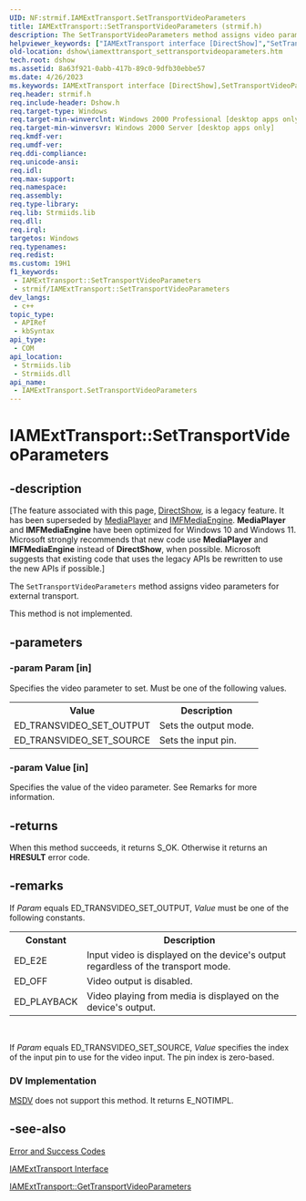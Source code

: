 ```yaml
---
UID: NF:strmif.IAMExtTransport.SetTransportVideoParameters
title: IAMExtTransport::SetTransportVideoParameters (strmif.h)
description: The SetTransportVideoParameters method assigns video parameters for external transport.
helpviewer_keywords: ["IAMExtTransport interface [DirectShow]","SetTransportVideoParameters method","IAMExtTransport.SetTransportVideoParameters","IAMExtTransport::SetTransportVideoParameters","IAMExtTransportSetTransportVideoParameters","SetTransportVideoParameters","SetTransportVideoParameters method [DirectShow]","SetTransportVideoParameters method [DirectShow]","IAMExtTransport interface","dshow.iamexttransport_settransportvideoparameters","strmif/IAMExtTransport::SetTransportVideoParameters"]
old-location: dshow\iamexttransport_settransportvideoparameters.htm
tech.root: dshow
ms.assetid: 8a63f921-0abb-417b-89c0-9dfb30ebbe57
ms.date: 4/26/2023
ms.keywords: IAMExtTransport interface [DirectShow],SetTransportVideoParameters method, IAMExtTransport.SetTransportVideoParameters, IAMExtTransport::SetTransportVideoParameters, IAMExtTransportSetTransportVideoParameters, SetTransportVideoParameters, SetTransportVideoParameters method [DirectShow], SetTransportVideoParameters method [DirectShow],IAMExtTransport interface, dshow.iamexttransport_settransportvideoparameters, strmif/IAMExtTransport::SetTransportVideoParameters
req.header: strmif.h
req.include-header: Dshow.h
req.target-type: Windows
req.target-min-winverclnt: Windows 2000 Professional [desktop apps only]
req.target-min-winversvr: Windows 2000 Server [desktop apps only]
req.kmdf-ver: 
req.umdf-ver: 
req.ddi-compliance: 
req.unicode-ansi: 
req.idl: 
req.max-support: 
req.namespace: 
req.assembly: 
req.type-library: 
req.lib: Strmiids.lib
req.dll: 
req.irql: 
targetos: Windows
req.typenames: 
req.redist: 
ms.custom: 19H1
f1_keywords:
 - IAMExtTransport::SetTransportVideoParameters
 - strmif/IAMExtTransport::SetTransportVideoParameters
dev_langs:
 - c++
topic_type:
 - APIRef
 - kbSyntax
api_type:
 - COM
api_location:
 - Strmiids.lib
 - Strmiids.dll
api_name:
 - IAMExtTransport.SetTransportVideoParameters
---
```


# IAMExtTransport::SetTransportVideoParameters


## -description

\[The feature associated with this page, [DirectShow](/windows/win32/directshow/directshow), is a legacy feature. It has been superseded by [MediaPlayer](/uwp/api/Windows.Media.Playback.MediaPlayer) and [IMFMediaEngine](/windows/win32/api/mfmediaengine/nn-mfmediaengine-imfmediaengine). **MediaPlayer** and **IMFMediaEngine** have been optimized for Windows 10 and Windows 11. Microsoft strongly recommends that new code use **MediaPlayer** and **IMFMediaEngine** instead of **DirectShow**, when possible. Microsoft suggests that existing code that uses the legacy APIs be rewritten to use the new APIs if possible.\]

The <code>SetTransportVideoParameters</code> method assigns video parameters for external transport.



This method is not implemented.

## -parameters

### -param Param [in]

Specifies the video parameter to set. Must be one of the following values.

<table>
<tr>
<th>Value
                </th>
<th>Description
                </th>
</tr>
<tr>
<td>ED_TRANSVIDEO_SET_OUTPUT</td>
<td>Sets the output mode.</td>
</tr>
<tr>
<td>ED_TRANSVIDEO_SET_SOURCE</td>
<td>Sets the input pin.</td>
</tr>
</table>

### -param Value [in]

Specifies the value of the video parameter. See Remarks for more information.

## -returns

When this method succeeds, it returns S_OK. Otherwise it returns an <b>HRESULT</b> error code.

## -remarks

If <i>Param</i> equals ED_TRANSVIDEO_SET_OUTPUT, <i>Value</i> must be one of the following constants.

<table>
<tr>
<th>Constant
            </th>
<th>Description
            </th>
</tr>
<tr>
<td>ED_E2E</td>
<td>Input video is displayed on the device's output regardless of the transport mode.</td>
</tr>
<tr>
<td>ED_OFF</td>
<td>Video output is disabled.</td>
</tr>
<tr>
<td>ED_PLAYBACK</td>
<td>Video playing from media is displayed on the device's output.</td>
</tr>
</table>
 

If <i>Param</i> equals ED_TRANSVIDEO_SET_SOURCE, <i>Value</i> specifies the index of the input pin to use for the video input. The pin index is zero-based.

<h3><a id="DV_Implementation"></a><a id="dv_implementation"></a><a id="DV_IMPLEMENTATION"></a>DV Implementation</h3>

<a href="/windows/desktop/DirectShow/msdv-driver">MSDV</a> does not support this method. It returns E_NOTIMPL.

## -see-also

<a href="/windows/desktop/DirectShow/error-and-success-codes">Error and Success Codes</a>



<a href="/windows/desktop/api/strmif/nn-strmif-iamexttransport">IAMExtTransport Interface</a>



<a href="/windows/desktop/api/strmif/nf-strmif-iamexttransport-gettransportvideoparameters">IAMExtTransport::GetTransportVideoParameters</a>